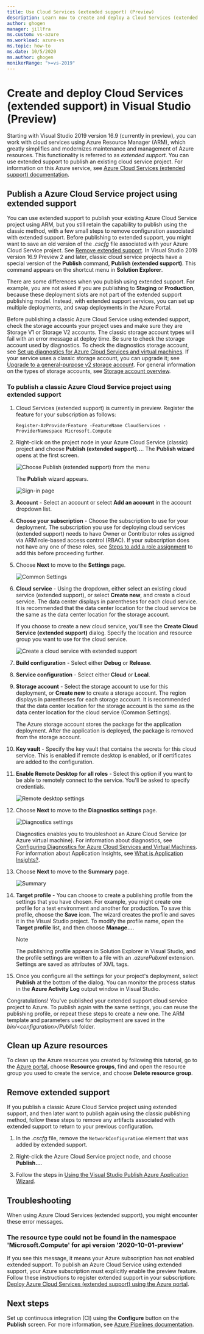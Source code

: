 ```yaml
---
title: Use Cloud Services (extended support) (Preview)
description: Learn now to create and deploy a Cloud Services (extended support) using Azure Resource Manager with Visual Studio
author: ghogen
manager: jillfra
ms.custom: vs-azure
ms.workload: azure-vs
ms.topic: how-to
ms.date: 10/5/2020
ms.author: ghogen
monikerRange: ">=vs-2019"
---
```

# Create and deploy Cloud Services (extended support) in Visual Studio (Preview)

Starting with Visual Studio 2019 version 16.9 (currently in preview), you can work with cloud services using Azure Resource Manager (ARM), which greatly simplifies and modernizes maintenance and management of Azure resources. This functionality is referred to as *extended support*. You can use extended support to publish an existing cloud service project. For information on this Azure service, see [Azure Cloud Services (extended support) documentation](/azure/cloud-services-extended-support).

## Publish a Azure Cloud Service project using extended support

You can use extended support to publish your existing Azure Cloud Service project using ARM, but you still retain the capability to publish using the classic method, with a few small steps to remove configuration associated with extended support. Before publishing to extended support, you might want to save an old version of the *.cscfg* file associated with your Azure Cloud Service project. See [Remove extended support](#remove-extended-support). In Visual Studio 2019 version 16.9 Preview 2 and later, classic cloud service projects have a special version of the **Publish** command, **Publish (extended support)**. This command appears on the shortcut menu in **Solution Explorer**.

There are some differences when you publish using extended support. For example, you are not asked if you are publishing to **Staging** or **Production**, because these deployment slots are not part of the extended support publishing model. Instead, with extended support services, you can set up multiple deployments, and swap deployments in the Azure Portal.

Before publishing a classic Azure Cloud Service using extended support, check the storage accounts your project uses and make sure they are Storage V1 or Storage V2 accounts. The classic storage account types will fail with an error message at deploy time. Be sure to check the storage account used by diagnostics. To check the diagnostics storage account, see [Set up diagnostics for Azure Cloud Services and virtual machines](vs-azure-tools-diagnostics-for-cloud-services-and-virtual-machines.md). If your service uses a classic storage account, you can upgrade it; see [Upgrade to a general-purpose v2 storage account](/azure/storage/common/storage-account-upgrade?tabs=azure-portal).  For general information on the types of storage accounts, see [Storage account overview](/azure/storage/common/storage-account-overview).

### To publish a classic Azure Cloud Service project using extended support

1. Cloud Services (extended support) is currently in preview. Register the feature for your subscription as follows:

   ```azurepowershell-interactive
   Register-AzProviderFeature -FeatureName CloudServices -ProviderNamespace Microsoft.Compute
   ```

1. Right-click on the project node in your Azure Cloud Service (classic) project and choose **Publish (extended support)...**. The **Publish wizard** opens at the first screen.

   ![Choose Publish (extended support) from the menu](./media/cloud-services-extended-support/publish-commands-on-menu.png)

   The **Publish** wizard appears.

   ![Sign-in page](./media/cloud-services-extended-support/publish-step1.png)

1. **Account** - Select an account or select **Add an account** in the account dropdown list.

1. **Choose your subscription** - Choose the subscription to use for your deployment. The subscription you use for deploying cloud services (extended support) needs to have Owner or Contributor roles assigned via ARM role-based access control (RBAC). If your subscription does not have any one of these roles, see [Steps to add a role assignment](/azure/role-based-access-control/role-assignments-steps) to add this before proceeding further.

1. Choose **Next** to move to the **Settings** page.

   ![Common Settings](./media/cloud-services-extended-support/publish-settings.png)

1. **Cloud service** - Using the dropdown, either select an existing cloud service (extended support), or select **Create new**, and create a cloud service. The data center displays in parentheses for each cloud service. It is recommended that the data center location for the cloud service be the same as the data center location for the storage account.

   If you choose to create a new cloud service, you'll see the **Create Cloud Service (extended support)** dialog. Specify the location and resource group you want to use for the cloud service.

   ![Create a cloud service with extended support](./media/cloud-services-extended-support/extended-support-dialog.png)

1. **Build configuration** - Select either **Debug** or **Release**.

1. **Service configuration** - Select either **Cloud** or **Local**.

1. **Storage account** - Select the storage account to use for this deployment, or **Create new** to create a storage account. The region displays in parentheses for each storage account. It is recommended that the data center location for the storage account is the same as the data center location for the cloud service (Common Settings).

   The Azure storage account stores the package for the application deployment. After the application is deployed, the package is removed from the storage account.

1. **Key vault** - Specify the key vault that contains the secrets for this cloud service. This is enabled if remote desktop is enabled, or if certificates are added to the configuration.

1. **Enable Remote Desktop for all roles** - Select this option if you want to be able to remotely connect to the service. You'll be asked to specify credentials.

   ![Remote desktop settings](./media/cloud-services-extended-support/remote-desktop-configuration.png)

1. Choose **Next** to move to the **Diagnostics settings** page.

   ![Diagnostics settings](./media/cloud-services-extended-support/diagnostics-settings.png)

   Diagnostics enables you to troubleshoot an Azure Cloud Service (or Azure virtual machine). For information about diagnostics, see [Configuring Diagnostics for Azure Cloud Services and Virtual Machines](./vs-azure-tools-diagnostics-for-cloud-services-and-virtual-machines.md). For information about Application Insights, see [What is Application Insights?](/azure/application-insights/app-insights-overview).

1. Choose **Next** to move to the **Summary** page.

   ![Summary](./media/cloud-services-extended-support/publish-summary.png)

1. **Target profile** - You can choose to create a publishing profile from the settings that you have chosen. For example, you might create one profile for a test environment and another for production. To save this profile, choose the **Save** icon. The wizard creates the profile and saves it in the Visual Studio project. To modify the profile name, open the **Target profile** list, and then choose **Manage…**.

   > [!Note]
   > The publishing profile appears in Solution Explorer in Visual Studio, and the profile settings are written to a file with an *.azurePubxml* extension. Settings are saved as attributes of XML tags.

1. Once you configure all the settings for your project's deployment, select **Publish** at the bottom of the dialog. You can monitor the process status in the **Azure Activity Log** output window in Visual Studio.

Congratulations! You've published your extended support cloud service project to Azure. To publish again with the same settings, you can reuse the publishing profile, or repeat these steps to create a new one. The ARM template and parameters used for deployment are saved in the *bin/\<configuration\>/Publish* folder.

## Clean up Azure resources

To clean up the Azure resources you created by following this tutorial, go to the [Azure portal](https://portal.azure.com), choose **Resource groups**, find and open the resource group you used to create the service, and choose **Delete resource group**.

## Remove extended support

If you publish a classic Azure Cloud Service project using extended support, and then later want to publish again using the classic publishing method, follow these steps to remove any artifacts associated with extended support to return to your previous configuration.

1. In the *.cscfg* file, remove the `NetworkConfiguration` element that was added by extended support.

1. Right-click the Azure Cloud Service project node, and choose **Publish...**.

1. Follow the steps in [Using the Visual Studio Publish Azure Application Wizard](vs-azure-tools-publish-azure-application-wizard.md).

## Troubleshooting

When using Azure Cloud Services (extended support), you might encounter these error messages.

### The resource type could not be found in the namespace 'Microsoft.Compute' for api version '2020-10-01-preview'

If you see this message, it means your Azure subscription has not enabled extended support. To publish an Azure Cloud Service using extended support, your Azure subscription must explicitly enable the preview feature. Follow these instructions to register extended support in your subscription: [Deploy Azure Cloud Services (extended support) using the Azure portal](/azure/cloud-services-extended-support/deploy-portal#register-the-feature-for-your-subscription).

## Next steps

Set up continuous integration (CI) using the **Configure** button on the **Publish** screen. For more information, see [Azure Pipelines documentation](/azure/devops/pipelines/?view=azure-devops&preserve-view=true).

